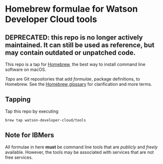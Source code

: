 # Homebrew formulae for Watson Developer Cloud tools

## DEPRECATED: this repo is no longer actively maintained. It can still be used as reference, but may contain outdated or unpatched code. 

This repo is a tap for [Homebrew](http://brew.sh), the best way to install
command line software on macOS. 

_Taps_ are Git repositories that add _formulae_, package definitions, to Homebrew. 
See the [Homebrew glossary](https://github.com/Homebrew/brew/blob/master/docs/Formula-Cookbook.md#homebrew-terminology)
for clarification and more terms.

## Tapping

Tap this repo by executing

    brew tap watson-developer-cloud/tools

## Note for IBMers

All formulae in here **must** be command line tools that are _publicly_ and _freely_ available.
However, the tools may be associated with services that are not free services.
